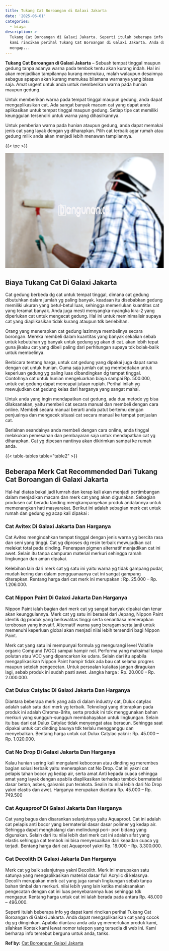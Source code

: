 ```yaml
---
title: Tukang Cat Boroangan di Galaxi Jakarta
date: '2025-06-01'
categories:
  - biaya
description: >-
  Tukang Cat Boroangan di Galaxi Jakarta. Seperti itulah beberapa info yg dapat
  kami rincikan perihal Tukang Cat Boroangan di Galaxi Jakarta. Anda dapat
  mengap...
---
```


**Tukang Cat Boroangan di Galaxi Jakarta** – Sebuah tempat tinggal maupun gedung tanpa adanya warna pada tembok tentu akan kurang indah. Hal ini akan menjadikan tampilannya kurang memukau, malah walaupun desainnya sebagus apapun akan kurang memukau bilamana warnanya yang biasa saja. Amat urgent untuk anda untuk memberikan warna pada hunian maupun gedung.

Untuk memberikan warna pada tempat tinggal maupun gedung, anda dapat mengaplikasikan cat. Ada sangat banyak macam cat yang dapat anda aplikasikan untuk tempat tinggal maupun gedung. Setiap tipe cat memiliki keunggulan tersendiri untuk warna yang dihasilkannya.

Untuk pemberian warna pada hunian ataupun gedung, anda dapat memakai jenis cat yang layak dengan yg diharapkan. Pilih cat terbaik agar rumah atau gedung milik anda akan menjadi lebih menawan tampilannya.

{{< toc >}}

![Tukang Cat Boroangan di Galaxi Jakarta](/images/jasa-cat-murah34.png)

## Biaya Tukang Cat Di Galaxi Jakarta

Cat gedung berbeda dg cat untuk tempat tinggal, dimana cat gedung dibutuhkan dalam jumlah yg paling banyak. keadaan itu disebabkan gedung memiliki ukuran yang betul-betul luas, sehingga memerlukan kuantitas cat yang teramat banyak. Anda juga mesti menyangka-nyangka kira-2 yang diperlukan cat untuk mengecat gedung. Hal ini untuk meminimalisir supaya cat yang diaplikasikan tidak kurang ataupun tdk berlebihan.

Orang yang menerapkan cat gedung lazimnya membelinya secara borongan. Mereka membeli dalam kuantitas yang banyak sekalian sebab untuk kebutuhan yg banyak untuk gedung yg akan di cat. akan lebih tepat guna jikalau cat yang dibeli paling dari perhitungan supaya tdk bolak-balik untuk membelinya.

Berbicara tentang harga, untuk cat gedung yang dipakai juga dapat sama dengan cat untuk hunian. Cuma saja jumlah cat yg membedakan untuk keperluan gedung yg paling luas dibandingkan dg tempat tinggal. Contohnya cat untuk hunian mengeluarkan biaya sampai Rp. 500.000, untuk cat gedung dapat mencapai jutaan rupiah. Perihal inilah yg mewujudkan cat gedung kelas dari harganya yang sangat mahal.

Untuk anda yang ingin mendapatkan cat gedung, ada dua metode yg bisa dilaksanakan, yaitu membeli cat secara manual dan membeli dengan cara online. Membeli secara manual berarti anda patut bertemu dengan penjualnya dan mengecek situasi cat secara manual ke tempat penjualan cat.

Berlainan seandainya anda membeli dengan cara online, anda tinggal melakukan pemesanan dan pembayaran saja untuk mendapatkan cat yg diharapkan. Cat yg dipesan nantinya akan dikirimkan sampai ke rumah anda.

{{< table-tables table="table2" >}}

## Beberapa Merk Cat Recommended Dari Tukang Cat Boroangan di Galaxi Jakarta

Hal-hal diatas bakal jadi lumrah dan kerap kali akan menjadi pertimbangan dalam menjadikan macam dan merk cat yang akan digunakan. Sebagian produsen cat beradu tanding mengkampanyekan produk andalannya untuk memenangkan hati masyarakat. Berikut ini adalah sebagian merk cat untuk rumah dan gedung yg acap kali dipakai :

### Cat Avitex Di Galaxi Jakarta Dan Harganya

Cat Avitex mengindahkan tempat tinggal dengan jenis warna yg bercita rasa dan seni yang tinggi. Cat yg diproses dg resin terbaik mewujudkan cat melekat total pada dinding. Penerapan pigmen alternatif menjadikan cat ini awet. Selain itu tanpa campuran material merkuri sehingga ramah lingkungan dan aman dipakai.

Kelebihan lain dari merk cat yg satu ini yaitu warna yg tidak gampang pudar, mudah kering dan dalam pengguanaanya cat ini sangat gampang diterapkan. Rentang harga dari cat merk ini merupakan : Rp. 25.000 – Rp. 1.206.000.

### Cat Nippon Paint Di Galaxi Jakarta Dan Harganya

Nippon Paint ialah bagian dari merk cat yg sangat banyak dipakai dan tenar akan keunggulannya. Merk cat yg satu ini berasal dari Jepang, Nippon Paint identik dg produk yang berkwalitas tinggi serta senantiasa menerapkan terobosan yang inovatif. Alternatif warna yang beragam serta janji untuk memenuhi keperluan global akan menjadi nilai lebih tersendiri bagi Nippon Paint.

Merk cat yang satu ini mempunyai formula yg mengurangi level Volatile organic Compund (VOC) sampai hampir nol. Performa yang maksimal tanpa polutan atau VOC yang dipancarkan ke udara. Selain dari itu apabila mengaplikasikan Nippon Paint hampir tidak ada bau cat selama progres maupun setelah pengecetan. Untuk persoalan kulaitas jangan diragukan lagi, sebab produk ini sudah pasti awet. Jangka harga : Rp. 20.000 – Rp. 2.000.000.

### Cat Dulux Catylac Di Galaxi Jakarta Dan Harganya

Diantara beberapa merk yang ada di dalam industry cat, Dulux catylax adalah salah satu dari merk yg terbaik. Teknologi yang diterapkan pada produk ini adalah Chroma-Brite, serta produk ini tdk menggunakan bahan merkuri yang sungguh-sungguh membahayakan untuk lingkungan. Selain itu bau dari cat Dulux Catylac tidak menyengat atau beracun. Sehingga saat dipakai untuk cat dinding baunya tdk terlalu mengganggu dan menyebalkan. Bentang harga untuk cat Dulux Catylac yakni : Rp. 45.000 – Rp. 1.020.000.

### Cat No Drop Di Galaxi Jakarta Dan Harganya

Kalau hunian sering kali mengalami kebocoran atau dinding yg merembes bagian solusi terbaik yaitu menerapkan cat No Drop. Cat ini yakni cat pelapis tahan bocor yg kedap air, serta amat Anti kepada cuaca sehingga amat yang layak dengan apabila diaplikasikan terhadap tembok bermaterial dasar beton, asbes, galvanis pun terakota. Sealin itu nilai lebih dari No Drop yakni elastis dan awet. Harganya merupakan diantara Rp. 45.000 – Rp. 749.500

### Cat Aquaproof Di Galaxi Jakarta Dan Harganya

Cat yang bagus dan disarankan selanjutnya yaitu Aquaproof. Cat ini adalah cat pelapis anti bocor yang bermaterial dasar dasar polimer yg kedap air. Sehingga dapat menghalangi dan melindungi pori- pori bidang yang digunakan. Selain dari itu nilai lebih dari merk cat ini adalah sifat yang elastis sehingga cat tembok ini bisa menyesuaikan dari keaadan cuaca yg terjadi. Bentang harga dari cat Aquaproof yakni Rp. 18.000 – Rp. 3.300.000.

### Cat Decolith Di Galaxi Jakarta Dan Harganya

Merk cat yg baik selanjutnya yakni Decolith. Merk ini merupakan satu satunya yang mengaplikasikan material dasar full Acrylic di kelasnya. Decolih merupakan merk cat yang juga ramah lingkungan sebab tanpa bahan timbal dan merkuri. nilai lebih yang lain ketika melaksanakan pengecatan dengan cat ini luas penyebarannya luas sehingga tdk mengapur. Rentang harga untuk cat ini ialah berada pada antara Rp. 48.000 – 496.000.

Seperti itulah beberapa info yg dapat kami rincikan perihal Tukang Cat Boroangan di Galaxi Jakarta. Anda dapat mengaplikasikan cat yang cocok dg yg diinginkan. Apabila diantara anda ada yg memerlukan produk kami, silahkan Kontak kami lewat nomor telepon yang tersedia di web ini. Kami berharap info tersebut berguna untuk anda, tanks.

**Ref by:** [Cat Boroangan Galaxi Jakarta](https://id.wikipedia.org/wiki/Cat)
